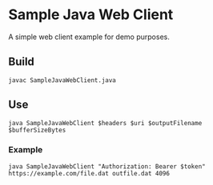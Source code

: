 # Sample Java Web Client
A simple web client example for demo purposes.

## Build

```
javac SampleJavaWebClient.java
```

## Use

```
java SampleJavaWebClient $headers $uri $outputFilename $bufferSizeBytes
```

### Example

```
java SampleJavaWebClient "Authorization: Bearer $token" https://example.com/file.dat outfile.dat 4096
```